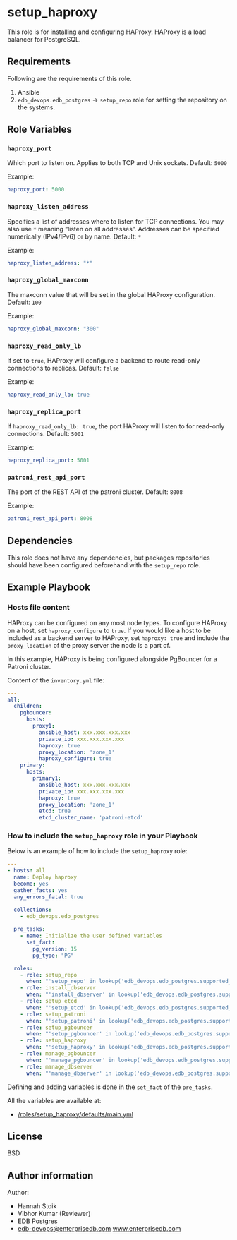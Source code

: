 # setup_haproxy

This role is for installing and configuring HAProxy. HAProxy is a load balancer
for PostgreSQL.

## Requirements

Following are the requirements of this role.
  1. Ansible
  2. `edb_devops.edb_postgres` -> `setup_repo` role for setting the repository on
     the systems.

## Role Variables

### `haproxy_port`

Which port to listen on. Applies to both TCP and Unix sockets. Default: `5000`

Example:
```yaml
haproxy_port: 5000
```

### `haproxy_listen_address`

Specifies a list of addresses where to listen for TCP connections. You may also
use `*` meaning “listen on all addresses”. Addresses can be specified
numerically (IPv4/IPv6) or by name. Default: `*`

Example:
```yaml
haproxy_listen_address: "*"
```

### `haproxy_global_maxconn`

The maxconn value that will be set in the global HAProxy configuration. Default: `100`

Example:
```yaml
haproxy_global_maxconn: "300"
```

### `haproxy_read_only_lb`

If set to `true`, HAProxy will configure a backend to route read-only connections to replicas.
Default: `false`

Example:
```yaml
haproxy_read_only_lb: true
```

### `haproxy_replica_port`

If `haproxy_read_only_lb: true`, the port HAProxy will listen to for read-only connections.
Default: `5001`

Example:
```yaml
haproxy_replica_port: 5001
```

### `patroni_rest_api_port`

The port of the REST API of the patroni cluster.
Default: `8008`

Example:
```yaml
patroni_rest_api_port: 8008
```


## Dependencies

This role does not have any dependencies, but packages repositories should have
been configured beforehand with the `setup_repo` role.

## Example Playbook

### Hosts file content

HAProxy can be configured on any most node types. To configure HAProxy on a host,
set `haproxy_configure` to `true`. If you would like a host to be included as a backend server
to HAProxy, set `haproxy: true` and include the `proxy_location` of the proxy server the node
is a part of. 

In this example, HAProxy is being configured alongside PgBouncer for a Patroni cluster.

Content of the `inventory.yml` file:
```yaml
---
all:
  children:
    pgbouncer:
      hosts:
        proxy1:
          ansible_host: xxx.xxx.xxx.xxx
          private_ip: xxx.xxx.xxx.xxx
          haproxy: true
          proxy_location: 'zone_1'
          haproxy_configure: true
    primary:
      hosts:
        primary1:
          ansible_host: xxx.xxx.xxx.xxx
          private_ip: xxx.xxx.xxx.xxx
          haproxy: true
          proxy_location: 'zone_1'
          etcd: true
          etcd_cluster_name: 'patroni-etcd'
```

### How to include the `setup_haproxy` role in your Playbook

Below is an example of how to include the `setup_haproxy` role:

```yaml
---
- hosts: all
  name: Deploy haproxy
  become: yes
  gather_facts: yes
  any_errors_fatal: true

  collections:
    - edb_devops.edb_postgres
  
  pre_tasks:
    - name: Initialize the user defined variables
      set_fact:
        pg_version: 15
        pg_type: "PG"

  roles:
    - role: setup_repo
      when: "'setup_repo' in lookup('edb_devops.edb_postgres.supported_roles', wantlist=True)"
    - role: install_dbserver
      when: "'install_dbserver' in lookup('edb_devops.edb_postgres.supported_roles', wantlist=True)"
    - role: setup_etcd
      when: "'setup_etcd' in lookup('edb_devops.edb_postgres.supported_roles', wantlist=True)"
    - role: setup_patroni
      when: "'setup_patroni' in lookup('edb_devops.edb_postgres.supported_roles', wantlist=True)"
    - role: setup_pgbouncer
      when: "'setup_pgbouncer' in lookup('edb_devops.edb_postgres.supported_roles', wantlist=True)"
    - role: setup_haproxy
      when: "'setup_haproxy' in lookup('edb_devops.edb_postgres.supported_roles', wantlist=True)"
    - role: manage_pgbouncer
      when: "'manage_pgbouncer' in lookup('edb_devops.edb_postgres.supported_roles', wantlist=True)"
    - role: manage_dbserver
      when: "'manage_dbserver' in lookup('edb_devops.edb_postgres.supported_roles', wantlist=True)"
```

Defining and adding variables is done in the `set_fact` of the `pre_tasks`.

All the variables are available at:

* [/roles/setup_haproxy/defaults/main.yml](./defaults/main.yml)

## License

BSD

## Author information

Author:

  * Hannah Stoik
  * Vibhor Kumar (Reviewer)
  * EDB Postgres
  * edb-devops@enterprisedb.com www.enterprisedb.com